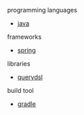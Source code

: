 programming languages
- [java](./java)

frameworks
- [spring](./spring)

libraries
- [querydsl](./querydsl)

build tool
- [gradle](./gradle)
